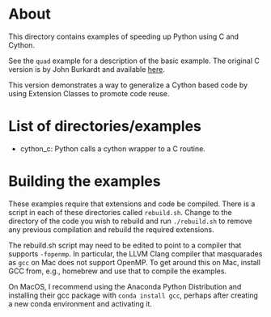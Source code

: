 # About

This directory contains examples of speeding up Python using C and Cython.

See the `quad` example for a description of the basic example. The original C version is by John Burkardt and
available
[here](https://people.sc.fsu.edu/~jburkardt/c_src/openmp/openmp.html).

This version demonstrates a way to generalize a Cython based code by using
Extension Classes to promote code reuse.


# List of directories/examples

* cython\_c: Python calls a cython wrapper to a C routine.


# Building the examples

These examples  require that extensions and code be compiled. There
is a script in each of these directories called `rebuild.sh`.  Change to the
directory of the code you wish to rebuild and run `./rebuild.sh` to remove any
previous compilation and rebuild the required extensions.

The rebuild.sh script may need to be edited to point to a compiler that
supports `-fopenmp`. In particular, the LLVM Clang compiler that masquarades as
`gcc` on Mac does not support OpenMP. To get around this on Mac, install GCC
from, e.g., homebrew and use that to compile the examples.

On MacOS, I recommend using the Anaconda Python Distribution and installing
their gcc package with `conda install gcc`, perhaps after creating a new conda
environment and activating it.

